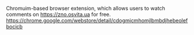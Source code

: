 Chromuim-based browser extension, which allows users to watch comments on https://zno.osvita.ua for free.
https://chrome.google.com/webstore/detail/cdogmjcmhomjlbmbdjhebeolefbocicb
